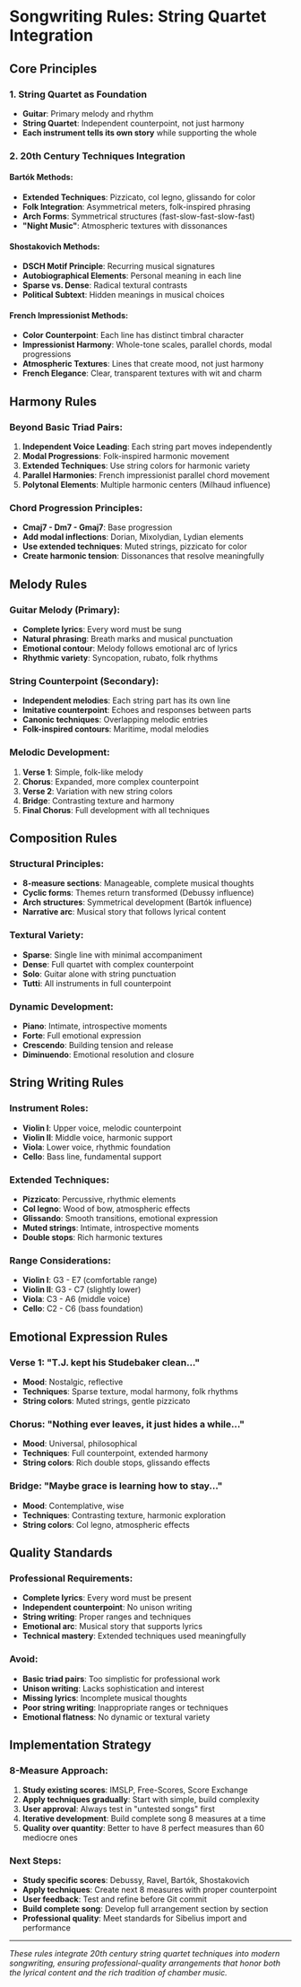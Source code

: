 # Songwriting Rules: String Quartet Integration

## Core Principles

### 1. **String Quartet as Foundation**
- **Guitar**: Primary melody and rhythm
- **String Quartet**: Independent counterpoint, not just harmony
- **Each instrument tells its own story** while supporting the whole

### 2. **20th Century Techniques Integration**

#### **Bartók Methods:**
- **Extended Techniques**: Pizzicato, col legno, glissando for color
- **Folk Integration**: Asymmetrical meters, folk-inspired phrasing
- **Arch Forms**: Symmetrical structures (fast-slow-fast-slow-fast)
- **"Night Music"**: Atmospheric textures with dissonances

#### **Shostakovich Methods:**
- **DSCH Motif Principle**: Recurring musical signatures
- **Autobiographical Elements**: Personal meaning in each line
- **Sparse vs. Dense**: Radical textural contrasts
- **Political Subtext**: Hidden meanings in musical choices

#### **French Impressionist Methods:**
- **Color Counterpoint**: Each line has distinct timbral character
- **Impressionist Harmony**: Whole-tone scales, parallel chords, modal progressions
- **Atmospheric Textures**: Lines that create mood, not just harmony
- **French Elegance**: Clear, transparent textures with wit and charm

## Harmony Rules

### **Beyond Basic Triad Pairs:**
1. **Independent Voice Leading**: Each string part moves independently
2. **Modal Progressions**: Folk-inspired harmonic movement
3. **Extended Techniques**: Use string colors for harmonic variety
4. **Parallel Harmonies**: French impressionist parallel chord movement
5. **Polytonal Elements**: Multiple harmonic centers (Milhaud influence)

### **Chord Progression Principles:**
- **Cmaj7 - Dm7 - Gmaj7**: Base progression
- **Add modal inflections**: Dorian, Mixolydian, Lydian elements
- **Use extended techniques**: Muted strings, pizzicato for color
- **Create harmonic tension**: Dissonances that resolve meaningfully

## Melody Rules

### **Guitar Melody (Primary):**
- **Complete lyrics**: Every word must be sung
- **Natural phrasing**: Breath marks and musical punctuation
- **Emotional contour**: Melody follows emotional arc of lyrics
- **Rhythmic variety**: Syncopation, rubato, folk rhythms

### **String Counterpoint (Secondary):**
- **Independent melodies**: Each string part has its own line
- **Imitative counterpoint**: Echoes and responses between parts
- **Canonic techniques**: Overlapping melodic entries
- **Folk-inspired contours**: Maritime, modal melodies

### **Melodic Development:**
1. **Verse 1**: Simple, folk-like melody
2. **Chorus**: Expanded, more complex counterpoint
3. **Verse 2**: Variation with new string colors
4. **Bridge**: Contrasting texture and harmony
5. **Final Chorus**: Full development with all techniques

## Composition Rules

### **Structural Principles:**
- **8-measure sections**: Manageable, complete musical thoughts
- **Cyclic forms**: Themes return transformed (Debussy influence)
- **Arch structures**: Symmetrical development (Bartók influence)
- **Narrative arc**: Musical story that follows lyrical content

### **Textural Variety:**
- **Sparse**: Single line with minimal accompaniment
- **Dense**: Full quartet with complex counterpoint
- **Solo**: Guitar alone with string punctuation
- **Tutti**: All instruments in full counterpoint

### **Dynamic Development:**
- **Piano**: Intimate, introspective moments
- **Forte**: Full emotional expression
- **Crescendo**: Building tension and release
- **Diminuendo**: Emotional resolution and closure

## String Writing Rules

### **Instrument Roles:**
- **Violin I**: Upper voice, melodic counterpoint
- **Violin II**: Middle voice, harmonic support
- **Viola**: Lower voice, rhythmic foundation
- **Cello**: Bass line, fundamental support

### **Extended Techniques:**
- **Pizzicato**: Percussive, rhythmic elements
- **Col legno**: Wood of bow, atmospheric effects
- **Glissando**: Smooth transitions, emotional expression
- **Muted strings**: Intimate, introspective moments
- **Double stops**: Rich harmonic textures

### **Range Considerations:**
- **Violin I**: G3 - E7 (comfortable range)
- **Violin II**: G3 - C7 (slightly lower)
- **Viola**: C3 - A6 (middle voice)
- **Cello**: C2 - C6 (bass foundation)

## Emotional Expression Rules

### **Verse 1**: "T.J. kept his Studebaker clean..."
- **Mood**: Nostalgic, reflective
- **Techniques**: Sparse texture, modal harmony, folk rhythms
- **String colors**: Muted strings, gentle pizzicato

### **Chorus**: "Nothing ever leaves, it just hides a while..."
- **Mood**: Universal, philosophical
- **Techniques**: Full counterpoint, extended harmony
- **String colors**: Rich double stops, glissando effects

### **Bridge**: "Maybe grace is learning how to stay..."
- **Mood**: Contemplative, wise
- **Techniques**: Contrasting texture, harmonic exploration
- **String colors**: Col legno, atmospheric effects

## Quality Standards

### **Professional Requirements:**
- **Complete lyrics**: Every word must be present
- **Independent counterpoint**: No unison writing
- **String writing**: Proper ranges and techniques
- **Emotional arc**: Musical story that supports lyrics
- **Technical mastery**: Extended techniques used meaningfully

### **Avoid:**
- **Basic triad pairs**: Too simplistic for professional work
- **Unison writing**: Lacks sophistication and interest
- **Missing lyrics**: Incomplete musical thoughts
- **Poor string writing**: Inappropriate ranges or techniques
- **Emotional flatness**: No dynamic or textural variety

## Implementation Strategy

### **8-Measure Approach:**
1. **Study existing scores**: IMSLP, Free-Scores, Score Exchange
2. **Apply techniques gradually**: Start with simple, build complexity
3. **User approval**: Always test in "untested songs" first
4. **Iterative development**: Build complete song 8 measures at a time
5. **Quality over quantity**: Better to have 8 perfect measures than 60 mediocre ones

### **Next Steps:**
- **Study specific scores**: Debussy, Ravel, Bartók, Shostakovich
- **Apply techniques**: Create next 8 measures with proper counterpoint
- **User feedback**: Test and refine before Git commit
- **Build complete song**: Develop full arrangement section by section
- **Professional quality**: Meet standards for Sibelius import and performance

---

*These rules integrate 20th century string quartet techniques into modern songwriting, ensuring professional-quality arrangements that honor both the lyrical content and the rich tradition of chamber music.*
